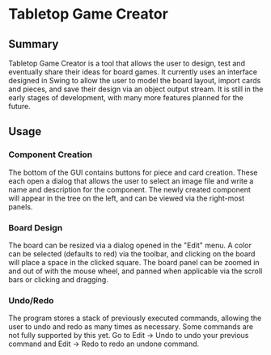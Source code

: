 # Tabletop Game Creator

## Summary
Tabletop Game Creator is a tool that allows the user to design, test and eventually share their ideas for board games. It currently uses an interface designed in Swing to allow the user to model the board layout, import cards and pieces, and save their design via an object output stream. It is still in the early stages of development, with many more features planned for the future.

## Usage
### Component Creation
The bottom of the GUI contains buttons for piece and card creation. These each open a dialog that allows the user to select an image file and write a name and description for the component. The newly created component will appear in the tree on the left, and can be viewed via the right-most panels.

### Board Design
The board can be resized via a dialog opened in the "Edit" menu. A color can be selected (defaults to red) via the toolbar, and clicking on the board will place a space in the clicked square. The board panel can be zoomed in and out of with the mouse wheel, and panned when applicable via the scroll bars or clicking and dragging.

### Undo/Redo
The program stores a stack of previously executed commands, allowing the user to undo and redo as many times as necessary. Some commands are not fully supported by this yet. Go to Edit -> Undo to undo your previous command and Edit -> Redo to redo an undone command.
